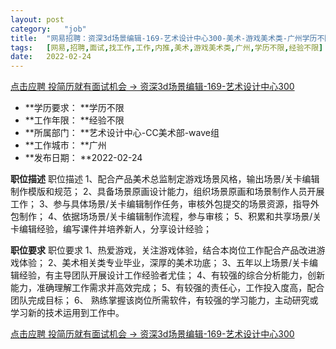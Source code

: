 ```yaml
---
layout:	post
category:	"job"
title:	"网易招聘：资深3d场景编辑-169-艺术设计中心300-美术-游戏美术类-广州学历不限经验不限"
tags:	[网易,招聘,面试,找工作,工作,内推,美术,游戏美术类,广州,学历不限,经验不限]
date:	2022-02-24
---
```


[点击应聘 投简历就有面试机会 -> 资深3d场景编辑-169-艺术设计中心300](http://mobile.bole.netease.com/bole/boleDetail?id=37851&employeeId=346f03c3cda5f04c&key=all)



- **学历要求： **学历不限
- **工作年限： **经验不限
- **所属部门： **艺术设计中心-CC美术部-wave组
- **工作城市： **广州
- **发布日期： **2022-02-24



**职位描述**
职位描述
1、配合产品美术总监制定游戏场景风格，输出场景/关卡编辑制作模版和规范；
2、具备场景原画设计能力，组织场景原画和场景制作人员开展工作；
3、参与具体场景/关卡编辑制作任务，审核外包提交的场景资源，指导外包制作；
4、依据场场景/关卡编辑制作流程，参与审核；
5、积累和共享场景/关卡编辑经验，编写课件并培养新人，分享设计经验；




**职位要求**
职位要求
1、热爱游戏，关注游戏体验，结合本岗位工作配合产品改进游戏体验；
2、美术相关类专业毕业，深厚的美术功底；
3、五年以上场景/关卡编辑经验，有主导团队开展设计工作经验者尤佳；
4、有较强的综合分析能力，创新能力，准确理解工作需求并高效完成；
5、有较强的责任心，工作投入度高，配合团队完成目标；
6、 熟练掌握该岗位所需软件，有较强的学习能力，主动研究或学习新的技术运用到工作中。




[点击应聘 投简历就有面试机会 -> 资深3d场景编辑-169-艺术设计中心300](http://mobile.bole.netease.com/bole/boleDetail?id=37851&employeeId=346f03c3cda5f04c&key=all)